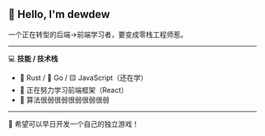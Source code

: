 
<!--
**SodaGreeny574/SodaGreeny574** is a ✨ _special_ ✨ repository because its `README.md` (this file) appears on your GitHub profile.

Here are some ideas to get you started:

- 🔭 I’m currently working on ...
- 🌱 I’m currently learning ...
- 👯 I’m looking to collaborate on ...
- 🤔 I’m looking for help with ...
- 💬 Ask me about ...
- 📫 How to reach me: ...
- 😄 Pronouns: ...
- ⚡ Fun fact: ...
-->

## 👋 Hello, I'm dewdew

一个正在转型的后端→前端学习者，要变成零栈工程师惹。

---

💻 **技能 / 技术栈**
- 🦀 Rust / 🐹 Go / 🟨 JavaScript（还在学）
- 🌱 正在努力学习前端框架（React）
- 🧠 算法很弱很弱很弱很弱很弱


---

🌱 希望可以早日开发一个自己的独立游戏！

